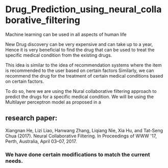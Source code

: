 # Drug_Prediction_using_neural_collaborative_filtering
Machine learning can be used in all aspects of human life

New Drug discovery can be very expensive and can take up to a year, Hence it is very beneficial to find the drug that can be used to treat the specific medical condition from the existing drugs. 

This idea is similar to the idea of recommendation systems where the item is recommended to the user based on certain factors  Similarly, we can recommend the drug for the treatment of certain medical conditions based on certain factors. 

To do so, here we are using the Nural collaborative filtering approach to predict the drugs for a specific medical condition. We will be using the Multilayer perceptron model as proposed in a 

## research paper: 
Xiangnan He, Lizi Liao, Hanwang Zhang, Liqiang Nie, Xia Hu, and Tat-Seng Chua (2017). Neural Collaborative Filtering. In Proceedings of WWW '17, Perth, Australia, April 03–07, 2017.


### We have done certain modifications to match the current needs.
